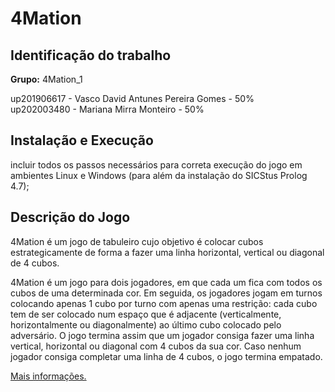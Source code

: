 # 4Mation

## Identificação do trabalho

**Grupo:** 4Mation_1

up201906617 - Vasco David Antunes Pereira Gomes - 50%\
up202003480 - Mariana Mirra Monteiro - 50%

## Instalação e Execução

incluir todos os passos necessários para correta execução do jogo em
ambientes Linux e Windows (para além da instalação do SICStus Prolog 4.7);

## Descrição do Jogo

4Mation é um jogo de tabuleiro cujo objetivo é colocar cubos estrategicamente de forma a fazer uma linha horizontal, vertical ou diagonal de 4 cubos.

4Mation é um jogo para dois jogadores, em que cada um fica com todos os cubos de uma determinada cor. Em seguida, os jogadores jogam em turnos colocando apenas 1 cubo por turno com apenas uma restrição: cada cubo tem de ser colocado num espaço que é adjacente (verticalmente, horizontalmente ou diagonalmente) ao último cubo colocado pelo adversário. O jogo termina assim que um jogador consiga fazer uma linha vertical, horizontal ou diagonal com 4 cubos da sua cor. Caso nenhum jogador consiga completar uma linha de 4 cubos, o jogo termina empatado.

[Mais informações.](https://boardgamegeek.com/boardgame/329175/4mation)